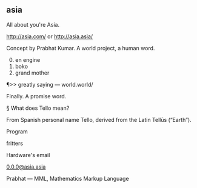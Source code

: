 ## asia
All about you're Asia.

http://asia.com/ or http://asia.asia/

Concept by Prabhat Kumar. A world project, a human word.

0) en engine
1) boko
2) grand mother

¶>> greatly saying — world.world/

Finally. A promise word.

§ 
What does Tello mean?

From Spanish personal name Tello, derived from the Latin Tellūs (“Earth”).

Program

fritters

Hardware's email 

0.0.0@asia.asia

Prabhat — MML, Mathematics Markup Language 



